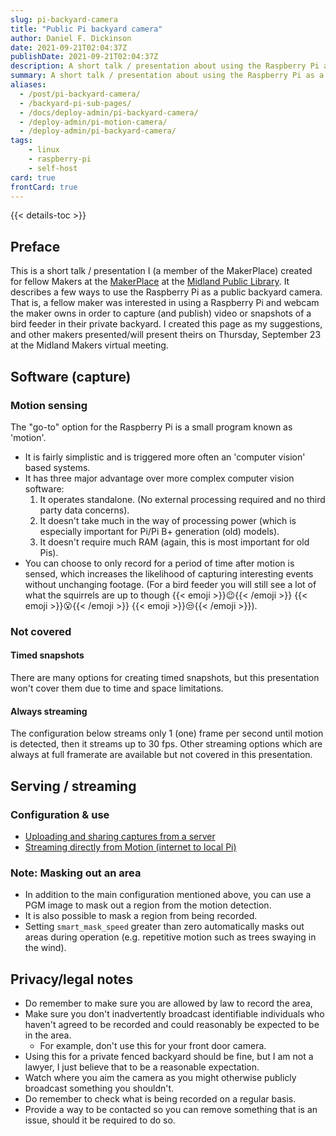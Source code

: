 ```yaml
---
slug: pi-backyard-camera
title: "Public Pi backyard camera"
author: Daniel F. Dickinson
date: 2021-09-21T02:04:37Z
publishDate: 2021-09-21T02:04:37Z
description: A short talk / presentation about using the Raspberry Pi as a public backyard camera (e.g. live streamed or time lagged snapshots of a bird feeder).
summary: A short talk / presentation about using the Raspberry Pi as a public backyard camera (e.g. live streamed or time lagged snapshots of a bird feeder).
aliases:
  - /post/pi-backyard-camera/
  - /backyard-pi-sub-pages/
  - /docs/deploy-admin/pi-backyard-camera/
  - /deploy-admin/pi-motion-camera/
  - /deploy-admin/pi-backyard-camera/
tags:
    - linux
    - raspberry-pi
    - self-host
card: true
frontCard: true
---
```


{{< details-toc >}}

## Preface

This is a short talk / presentation I (a member of the MakerPlace) created for fellow Makers at the [MakerPlace](https://midlandlibrary.com/the-mpl-makerplace/) at the [Midland Public Library](https://midlandlibrary.com/). It describes a few ways to use the Raspberry Pi as a public backyard camera. That is, a fellow maker was interested in using a Raspberry Pi and webcam the maker owns in order to capture (and publish) video or snapshots of a bird feeder in their private backyard. I created this page as my suggestions, and other makers presented/will present theirs on Thursday, September 23 at the Midland Makers virtual meeting.

## Software (capture)

### Motion sensing

The "go-to" option for the Raspberry Pi is a small program known as 'motion'.

* It is fairly simplistic and is triggered more often an 'computer vision' based systems.
* It has three major advantage over more complex computer vision software:
  1. It operates standalone. (No external processing required and no third party data concerns).
  2. It doesn't take much in the way of processing power (which is especially important for Pi/Pi B+ generation (old) models).
  3. It doesn't require much RAM (again, this is most important for old Pis).
* You can choose to only record for a period of time after motion is sensed, which increases the likelihood of capturing interesting events without unchanging footage. (For a bird feeder you will still see a lot of what the squirrels are up to though {{< emoji >}}:wink:{{< /emoji >}} {{< emoji >}}:open_mouth:{{< /emoji >}} {{< emoji >}}:unamused:{{< /emoji >}}).

### Not covered

#### Timed snapshots

There are many options for creating timed snapshots, but this presentation won't cover them due to time and space limitations.

#### Always streaming

The configuration below streams only 1 (one) frame per second until motion is detected, then it streams up to 30 fps. Other streaming options which are always at full framerate are available but not covered in this presentation.

## Serving / streaming

### Configuration & use

* [Uploading and sharing captures from a server](backyard-pi-upload-serve/)
* [Streaming directly from Motion (internet to local
Pi)](backyard-pi-streaming/)

### Note: Masking out an area

* In addition to the main configuration mentioned above, you can use a PGM image to mask out a region from the motion detection.
* It is also possible to mask a region from being recorded.
* Setting ``smart_mask_speed`` greater than zero automatically masks out areas during operation (e.g. repetitive motion such as trees swaying in the wind).

## Privacy/legal notes

* Do remember to make sure you are allowed by law to record the area,
* Make sure you don't inadvertently broadcast identifiable individuals who haven't agreed to be recorded and could reasonably be expected to be in the area.
  * For example, don't use this for your front door camera.
* Using this for a private fenced backyard should be fine, but I am not a lawyer, I just believe that to be a reasonable expectation.
* Watch where you aim the camera as you might otherwise publicly broadcast something you shouldn't.
* Do remember to check what is being recorded on a regular basis.
* Provide a way to be contacted so you can remove something that is an issue, should it be required to do so.
